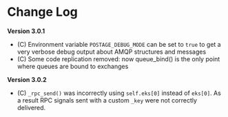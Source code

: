 Change Log
==========

**Version 3.0.1**

- (C) Environment variable `POSTAGE_DEBUG_MODE` can be set to `true` to get a very verbose debug output about AMQP structures and messages
- (C) Some code replication removed: now queue_bind() is the only point where queues are bound to exchanges

**Version 3.0.2**

- (C) `_rpc_send()` was incorrectly using `self.eks[0]` instead of `eks[0]`. As a result RPC signals sent with a custom `_key` were not correctly delivered.
